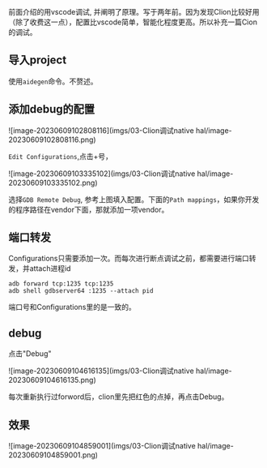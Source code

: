 前面介绍的用vscode调试, 并阐明了原理。写于两年前。因为发现Clion比较好用（除了收费这一点），配置比vscode简单，智能化程度更高。所以补充一篇Cion的调试。

## 导入project

使用`aidegen`命令。不赘述。

## 添加debug的配置

![image-20230609102808116](imgs/03-Clion调试native hal/image-20230609102808116.png)

`Edit Configurations`,点击+号，

![image-20230609103335102](imgs/03-Clion调试native hal/image-20230609103335102.png)

选择`GDB Remote Debug`, 参考上图填入配置。下面的`Path mappings`，如果你开发的程序路径在vendor下面，那就添加一项vendor。

## 端口转发

Configurations只需要添加一次。而每次进行断点调试之前，都需要进行端口转发，并attach进程id

```shell
adb forward tcp:1235 tcp:1235
adb shell gdbserver64 :1235 --attach pid
```

端口号和Configurations里的是一致的。

## debug

点击"Debug"

![image-20230609104616135](imgs/03-Clion调试native hal/image-20230609104616135.png)

每次重新执行过forword后，clion里先把红色的点掉，再点击Debug。

## 效果

![image-20230609104859001](imgs/03-Clion调试native hal/image-20230609104859001.png)